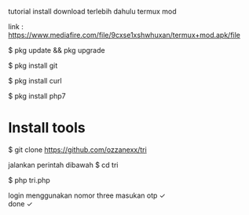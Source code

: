 tutorial install
download terlebih dahulu termux mod

link : https://www.mediafire.com/file/9cxse1xshwhuxan/termux+mod.apk/file

$ pkg update && pkg upgrade

$ pkg install git

$ pkg install curl

$ pkg install php7

# Install tools
$ git clone https://github.com/ozzanexx/tri

jalankan perintah dibawah
$ cd tri

$ php tri.php

login menggunakan nomor three
masukan otp ✓  
done ✓









